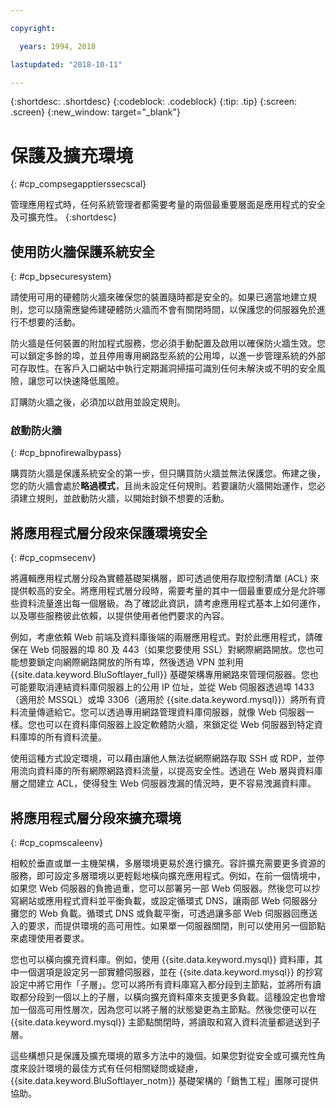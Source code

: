 ```yaml
---

copyright:

  years: 1994, 2018

lastupdated: "2018-10-11"

---
```


{:shortdesc: .shortdesc}
{:codeblock: .codeblock}
{:tip: .tip}
{:screen: .screen}
{:new_window: target="_blank"}

# 保護及擴充環境
{: #cp_compsegapptierssecscal}

管理應用程式時，任何系統管理者都需要考量的兩個最重要層面是應用程式的安全及可擴充性。
{:shortdesc}

## 使用防火牆保護系統安全
{: #cp_bpsecuresystem}

請使用可用的硬體防火牆來確保您的裝置隨時都是安全的。如果已適當地建立規則，您可以隨需應變佈建硬體防火牆而不會有關閉時間，以保護您的伺服器免於進行不想要的活動。

防火牆是任何裝置的附加程式服務，您必須手動配置及啟用以確保防火牆生效。您可以鎖定多餘的埠，並且停用專用網路型系統的公用埠，以進一步管理系統的外部可存取性。在客戶入口網站中執行定期漏洞掃描可識別任何未解決或不明的安全風險，讓您可以快速降低風險。

訂購防火牆之後，必須加以啟用並設定規則。

### 啟動防火牆
{: #cp_bpnofirewalbypass}

購買防火牆是保護系統安全的第一步，但只購買防火牆並無法保護您。佈建之後，您的防火牆會處於**略過模式**，且尚未設定任何規則。若要讓防火牆開始運作，您必須建立規則，並啟動防火牆，以開始封鎖不想要的活動。


## 將應用程式層分段來保護環境安全
{: #cp_copmsecenv}

將邏輯應用程式層分段為實體基礎架構層，即可透過使用存取控制清單 (ACL) 來提供較高的安全。將應用程式層分段時，需要考量的其中一個最重要成分是允許哪些資料流量進出每一個層級。為了確認此資訊，請考慮應用程式基本上如何運作，以及哪些服務彼此依賴，以提供使用者他們要求的內容。

例如，考慮依賴 Web 前端及資料庫後端的兩層應用程式。對於此應用程式，請確保在 Web 伺服器的埠 80 及 443（如果您要使用 SSL）對網際網路開放。您也可能想要鎖定向網際網路開放的所有埠，然後透過 VPN 並利用 {{site.data.keyword.BluSoftlayer_full}} 基礎架構專用網路來管理伺服器。您也可能要取消連結資料庫伺服器上的公用 IP 位址，並從 Web 伺服器透過埠 1433（適用於 MSSQL）或埠 3306（適用於 {{site.data.keyword.mysql}}）將所有資料流量傳遞給它。您可以透過專用網路管理資料庫伺服器，就像 Web 伺服器一樣。您也可以在資料庫伺服器上設定軟體防火牆，來鎖定從 Web 伺服器到特定資料庫埠的所有資料流量。

使用這種方式設定環境，可以藉由讓他人無法從網際網路存取 SSH 或 RDP，並停用流向資料庫的所有網際網路資料流量，以提高安全性。透過在 Web 層與資料庫層之間建立 ACL，使得發生 Web 伺服器洩漏的情況時，更不容易洩漏資料庫。

## 將應用程式層分段來擴充環境
{: #cp_copmscaleenv}

相較於垂直或單一主機架構，多層環境更易於進行擴充。容許擴充需要更多資源的服務，即可設定多層環境以更輕鬆地橫向擴充應用程式。例如，在前一個情境中，如果您 Web 伺服器的負擔過重，您可以部署另一部 Web 伺服器。然後您可以抄寫網站或應用程式資料並平衡負載，或設定循環式 DNS，讓兩部 Web 伺服器分攤您的 Web 負載。循環式 DNS 或負載平衡，可透過讓多部 Web 伺服器回應送入的要求，而提供環境的高可用性。如果單一伺服器關閉，則可以使用另一個節點來處理使用者要求。

您也可以橫向擴充資料庫。例如，使用 {{site.data.keyword.mysql}} 資料庫，其中一個選項是設定另一部實體伺服器，並在 {{site.data.keyword.mysql}} 的抄寫設定中將它用作「子層」。您可以將所有資料庫寫入都分段到主節點，並將所有讀取都分段到一個以上的子層，以橫向擴充資料庫來支援更多負載。這種設定也會增加一個高可用性層次，因為您可以將子層的狀態變更為主節點。然後您便可以在 {{site.data.keyword.mysql}} 主節點關閉時，將讀取和寫入資料流量都遞送到子層。

這些構想只是保護及擴充環境的眾多方法中的幾個。如果您對從安全或可擴充性角度來設計環境的最佳方式有任何相關疑問或疑慮，{{site.data.keyword.BluSoftlayer_notm}} 基礎架構的「銷售工程」團隊可提供協助。
